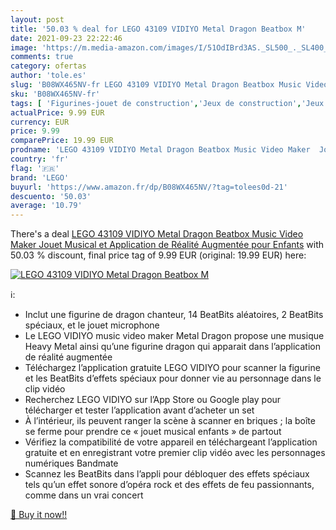 ```yaml
---
layout: post
title: '50.03 % deal for LEGO 43109 VIDIYO Metal Dragon Beatbox M'
date: 2021-09-23 22:22:46
image: 'https://m.media-amazon.com/images/I/51OdIBrd3AS._SL500_._SL400_.jpg'
comments: true
category: ofertas
author: 'tole.es'
slug: 'B08WX465NV-fr LEGO 43109 VIDIYO Metal Dragon Beatbox Music Video Maker...'
sku: 'B08WX465NV-fr'
tags: [ 'Figurines-jouet de construction','Jeux de construction','Jeux et Jouets','Jeux et jouets','lego', ]
actualPrice: 9.99 EUR
currency: EUR
price: 9.99
comparePrice: 19.99 EUR
prodname: 'LEGO 43109 VIDIYO Metal Dragon Beatbox Music Video Maker  Jouet Musical et Application de Réalité Augmentée pour Enfants'
country: 'fr'
flag: '🇫🇷'
brand: 'LEGO'
buyurl: 'https://www.amazon.fr/dp/B08WX465NV/?tag=tolees0d-21'
descuento: '50.03'
average: '10.79'
---
```


There's a deal [LEGO 43109 VIDIYO Metal Dragon Beatbox Music Video Maker  Jouet Musical et Application de Réalité Augmentée pour Enfants](https://www.amazon.fr/dp/B08WX465NV/?tag=tolees0d-21)  with  50.03 % discount, final price tag of  9.99 EUR (original: 19.99 EUR) here:

[![LEGO 43109 VIDIYO Metal Dragon Beatbox M](https://m.media-amazon.com/images/I/51OdIBrd3AS._SL500_._SL400_.jpg)](https://www.amazon.fr/dp/B08WX465NV/?tag=tolees0d-21)

ℹ️:

- Inclut une figurine de dragon chanteur, 14 BeatBits aléatoires, 2 BeatBits spéciaux, et le jouet microphone
- Le LEGO VIDIYO music video maker Metal Dragon propose une musique Heavy Metal ainsi qu’une figurine dragon qui apparait dans l’application de réalité augmentée
- Téléchargez l’application gratuite LEGO VIDIYO pour scanner la figurine et les BeatBits d’effets spéciaux pour donner vie au personnage dans le clip vidéo
- Recherchez LEGO VIDIYO sur l’App Store ou Google play pour télécharger et tester l’application avant d’acheter un set
- À l’intérieur, ils peuvent ranger la scène à scanner en briques ; la boîte se ferme pour prendre ce « jouet musical enfants » de partout
- Vérifiez la compatibilité de votre appareil en téléchargeant l’application gratuite et en enregistrant votre premier clip vidéo avec les personnages numériques Bandmate
- Scannez les BeatBits dans l’appli pour débloquer des effets spéciaux tels qu’un effet sonore d’opéra rock et des effets de feu passionnants, comme dans un vrai concert

[🛒 Buy it now!!](https://www.amazon.fr/dp/B08WX465NV/?tag=tolees0d-21)
